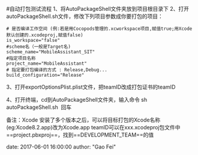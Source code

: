 
#自动打包测试流程
1、将AutoPackageShell文件夹放到项目根目录下
2、打开autoPackageShell.sh文件，修改下列项目参数成你要打包的项目：

```
# 是否编译工作空间 (例:若是用Cocopods管理的.xcworkspace项目,赋值true;用Xcode默认创建的.xcodeproj,赋值false)
is_workspace="false"
#scheme名（一般是Target名)
scheme_name="MobileAssistant_SIT"
#指定项目名称
project_name="MobileAssistant"
# 指定要打包编译的方式 : Release,Debug...
build_configuration="Release"
```

3、打开exportOptionsPlist.plist文件，把teamID改成打包证书的teamID

4、打开终端，cd到AutoPackageShell文件夹，输入命令 sh autoPackageShell.sh  回车

备注：Xcode 安装了多个版本之后，可以将目标打包的Xcode名称(eg:Xcode8.2.app)改为Xcode.app
teamID可以在xxx.xcodeproj包文件中==project.pbxproj==，找到==DEVELOPMENT_TEAM==的值 

<!-- ![AutoPackageShell.zip](/img/in-post/zip/AutoPackageShell_2017.zip) -->


date:       2017-06-01 16:00:00
author:     "Gao Fei"